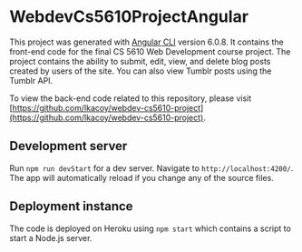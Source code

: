 # WebdevCs5610ProjectAngular

This project was generated with [Angular CLI](https://github.com/angular/angular-cli) version 6.0.8. It contains the front-end code for the final CS 5610 Web Development course project. The project contains the ability to submit, edit, view, and delete blog posts created by users of the site. You can also view Tumblr posts using the Tumblr API. 

To view the back-end code related to this repository, please visit [https://github.com/lkacoy/webdev-cs5610-project](https://github.com/lkacoy/webdev-cs5610-project).

## Development server

Run `npm run devStart` for a dev server. Navigate to `http://localhost:4200/`. The app will automatically reload if you change any of the source files.

## Deployment instance
The code is deployed on Heroku using `npm start` which contains a script to start a Node.js server. 

